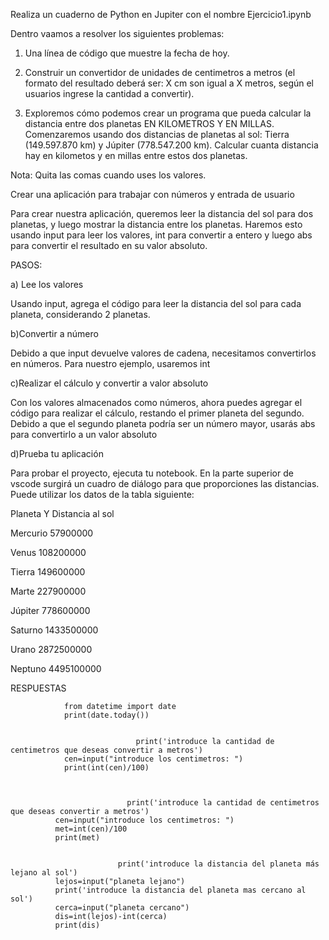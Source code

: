 Realiza un cuaderno de Python en Jupiter con el nombre Ejercicio1.ipynb

Dentro vaamos a resolver los siguientes problemas:

1. Una línea de código que  muestre la fecha de hoy.

2. Construir un convertidor de unidades de centimetros a metros (el formato del resultado deberá ser: X cm son igual a X metros, según el usuarios ingrese la cantidad a convertir).

3. Exploremos cómo podemos crear un programa que pueda calcular la distancia entre dos planetas EN KILOMETROS Y EN MILLAS. Comenzaremos usando dos distancias de planetas al sol: Tierra (149.597.870 km) y Júpiter (778.547.200 km). Calcular cuanta distancia hay en kilometos y en millas entre estos dos planetas.

Nota: Quita las comas cuando uses los valores.

Crear una aplicación para trabajar con números y entrada de usuario


Para crear nuestra aplicación, queremos leer la distancia del sol para dos planetas, y luego mostrar la distancia entre los planetas. Haremos esto usando input para leer los valores, int para convertir a entero y luego abs para convertir el resultado en su valor absoluto.

PASOS:

a) Lee los valores

Usando input, agrega el código para leer la distancia del sol para cada planeta, considerando 2 planetas.

b)Convertir a número

Debido a que input devuelve valores de cadena, necesitamos convertirlos en números. Para nuestro ejemplo, usaremos int

c)Realizar el cálculo y convertir a valor absoluto

Con los valores almacenados como números, ahora puedes agregar el código para realizar el cálculo, restando el primer planeta del segundo. Debido a que el segundo planeta podría ser un número mayor, usarás abs para convertirlo a un valor absoluto

d)Prueba tu aplicación

Para probar el proyecto, ejecuta tu notebook. En la parte superior de vscode surgirá un cuadro de diálogo para que proporciones las distancias. Puede utilizar los datos de la tabla siguiente:

Planeta	Y Distancia al sol

Mercurio	57900000

Venus	108200000

Tierra	149600000

Marte	227900000

Júpiter	778600000

Saturno	1433500000

Urano	2872500000

Neptuno	4495100000


RESPUESTAS

                from datetime import date
                print(date.today())
                
                
                                print('introduce la cantidad de centimetros que deseas convertir a metros')
                cen=input("introduce los centimetros: ")
                print(int(cen)/100)
                
                
                
                              print('introduce la cantidad de centimetros que deseas convertir a metros')
              cen=input("introduce los centimetros: ")
              met=int(cen)/100
              print(met)
              
              
                            print('introduce la distancia del planeta más lejano al sol')
              lejos=input("planeta lejano")
              print('introduce la distancia del planeta mas cercano al sol')
              cerca=input("planeta cercano")
              dis=int(lejos)-int(cerca)
              print(dis)
